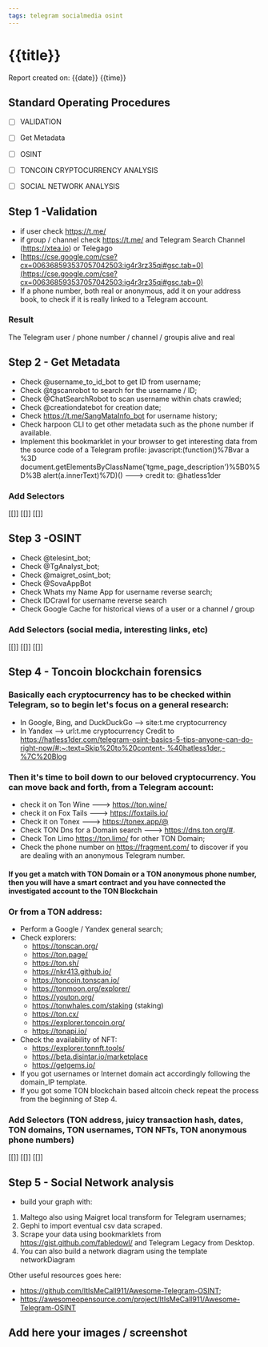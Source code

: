 ```yaml
---
tags: telegram socialmedia osint  
---
```


# {{title}}
Report created on: {{date}} {{time}}

## Standard Operating Procedures

- [ ] VALIDATION

- [ ] Get Metadata 

- [ ] OSINT

- [ ] TONCOIN CRYPTOCURRENCY ANALYSIS

- [ ] SOCIAL NETWORK ANALYSIS


## Step 1 -Validation
- if user check https://t.me/<user>
- if group / channel check https://t.me/<user> and Telegram Search Channel (https://xtea.io) or Telegago
- [https://cse.google.com/cse?cx=006368593537057042503:ig4r3rz35qi#gsc.tab=0](https://cse.google.com/cse?cx=006368593537057042503:ig4r3rz35qi#gsc.tab=0)
- If a phone number, both real or anonymous, add it on your address book, to check if it is really linked to a Telegram account.


### Result
The Telegram user / phone number / channel / groupis alive and real

## Step 2 - Get Metadata
- Check @username_to_id_bot to get ID from username;
- Check @tgscanrobot to search for the username / ID;
- Check @ChatSearchRobot to scan username within chats crawled;
- Check @creationdatebot for creation date;
- Check https://t.me/SangMataInfo_bot for username history;
- Check harpoon CLI to get other metadata such as the phone number if available.
- Implement this bookmarklet in your browser to get interesting data from the source code of a Telegram profile: javascript:(function()%7Bvar a %3D document.getElementsByClassName('tgme_page_description')%5B0%5D%3B alert(a.innerText)%7D)() ---> credit to: @hatless1der

### Add Selectors
[[]]
[[]]
[[]]

## Step 3 -OSINT
- Check @telesint_bot;
- Check @TgAnalyst_bot;
- Check @maigret_osint_bot;
- Check @SovaAppBot
- Check Whats my Name App for username reverse search;
- Check IDCrawl for username reverse search
- Check Google Cache for historical views of a user or a channel / group

### Add Selectors (social media, interesting links, etc)
[[]]
[[]]
[[]]

## Step 4 - Toncoin blockchain forensics

### Basically each cryptocurrency has to be checked within Telegram, so to begin let's focus on a general research:
- In Google, Bing, and DuckDuckGo –> site:t.me cryptocurrency
- In Yandex –> url:t.me cryptocurrency
Credit to https://hatless1der.com/telegram-osint-basics-5-tips-anyone-can-do-right-now/#:~:text=Skip%20to%20content-,%40hatless1der,-%7C%20Blog

### Then it's time to boil down to our beloved cryptocurrency. You can move back and forth, from a Telegram account:
- check it on Ton Wine ---> https://ton.wine/<telegram account>
- check it on Fox Tails ---> https://foxtails.io/<telegram account>
- Check it on Tonex ---> https://tonex.app/@<telegram account>
- Check TON Dns for a Domain search ---> https://dns.ton.org/#<telegram account>. 
- Check Ton Limo https://ton.limo/ for other TON Domain;
- Check the phone number on https://fragment.com/ to discover if you are dealing with an anonymous Telegram number. 

#### If you get a match with TON Domain or a TON anonymous phone number, then you will have a smart contract and you have connected the investigated account to the TON Blockchain

### Or from a TON address:
- Perform a Google / Yandex general search;
- Check explorers:
	- https://tonscan.org/
	- https://ton.page/
	- https://ton.sh/
	- https://nkr413.github.io/
	- https://toncoin.tonscan.io/
	- https://tonmoon.org/explorer/
	- https://youton.org/
	- https://tonwhales.com/staking (staking)
	- https://ton.cx/
	- https://explorer.toncoin.org/
	- https://tonapi.io/
- Check the availability of NFT:
	- https://explorer.tonnft.tools/
	- https://beta.disintar.io/marketplace
	- https://getgems.io/
- If you got usernames or Internet domain act accordingly following the domain_IP template.
- If you got some TON blockchain based altcoin check repeat the process from the beginning of Step 4. 

### Add Selectors (TON address, juicy transaction hash, dates, TON domains, TON usernames, TON NFTs, TON anonymous phone numbers)
[[]]
[[]]
[[]]

## Step 5 - Social Network analysis
- build your graph with:
1. Maltego also using Maigret local transform for Telegram usernames;
2. Gephi to import eventual csv data scraped.
3.  Scrape your data using bookmarklets from https://gist.github.com/fabledowl/ and Telegram Legacy from Desktop.
4. You can also build a network diagram using the template networkDiagram


Other useful resources goes here:
- https://github.com/ItIsMeCall911/Awesome-Telegram-OSINT;
- https://awesomeopensource.com/project/ItIsMeCall911/Awesome-Telegram-OSINT
## Add here your images / screenshot